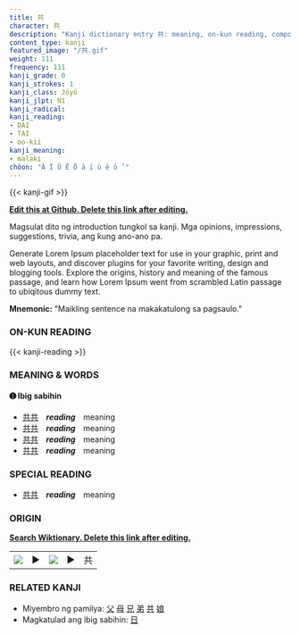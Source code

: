 ```yaml
---
title: 共
character: 共
description: "Kanji dictionary entry 共: meaning, on-kun reading, compounds, origin, related kanji"
content_type: kanji
featured_image: "/共.gif"
weight: 111
frequency: 111
kanji_grade: 0
kanji_strokes: 1
kanji_class: Jōyō
kanji_jlpt: N1
kanji_radical: 
kanji_reading: 
- DAI
- TAI
- oo-kii
kanji_meaning:
- malaki
chōon: "Ā Ī Ū Ē Ō ā ī ū ē ō ’"
---
```

[//]: # (Don't edit the line below. Kanji animated GIF code is automatically generated.)
{{< kanji-gif >}}

[//]: # (Edit below this line.)

**[Edit this at Github. Delete this link after editing.](https://github.com/tim0g/tim/tree/main/content/kanji/共/index.md)**

Magsulat dito ng introduction tungkol sa kanji. Mga opinions, impressions, suggestions, trivia, ang kung ano-ano pa.

Generate Lorem Ipsum placeholder text for use in your graphic, print and web layouts, and discover plugins for your favorite writing, design and blogging tools. Explore the origins, history and meaning of the famous passage, and learn how Lorem Ipsum went from scrambled Latin passage to ubiqitous dummy text.
 
**Mnemonic:** "Maikling sentence na makakatulong sa pagsaulo."

### ON-KUN READING

[//]: # (Don't edit the line below. ON-KUN READING code is automatically generated.)
{{< kanji-reading >}}

### MEANING & WORDS

#### ➊ **Ibig sabihin**
  - [共](../共)[共](../共)　***reading***　meaning
  - [共](../共)[共](../共)　***reading***　meaning
  - [共](../共)[共](../共)　***reading***　meaning
  - [共](../共)[共](../共)　***reading***　meaning

### SPECIAL READING
  - [共](../共)[共](../共)　***reading***　meaning

### ORIGIN

**[Search Wiktionary. Delete this link after editing.](https://wiktionary.org/wiki/共)**
<table class="kanji-table"><tr><td>
<img src="60px-共-bronze.svg.png">
</td><td>▶</td><td>
<img src="60px-共-oracle.svg.png">
</td><td>▶</td>
<td class="kanji-origin">共</td>
</tr></table>

### RELATED KANJI
- Miyembro ng pamilya: [父](../父) [母](../母) [兄](../兄) [弟](../弟) [共](../共) [娘](../娘)
- Magkatulad ang ibig sabihin: [日](../日)

